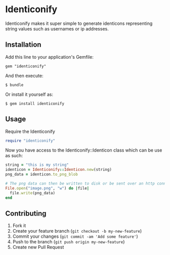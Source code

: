 # Identiconify

Identiconify makes it super simple to generate identicons representing string
values such as usernames or ip addresses.

## Installation

Add this line to your application's Gemfile:

    gem "identiconify"

And then execute:

    $ bundle

Or install it yourself as:

    $ gem install identiconify

## Usage

Require the Identiconify

```ruby
require "identiconify"
```

Now you have access to the Identiconify::Identicon class which can be use as
such:

```ruby
string = "this is my string"
identicon = Identiconify::Identicon.new(string)
png_data = identicon.to_png_blob

# The png data can then be written to disk or be sent over an http connection
File.open("image.png", "w") do |file|
  file.write(png_data)
end
```

## Contributing

1. Fork it
2. Create your feature branch (`git checkout -b my-new-feature`)
3. Commit your changes (`git commit -am 'Add some feature'`)
4. Push to the branch (`git push origin my-new-feature`)
5. Create new Pull Request
